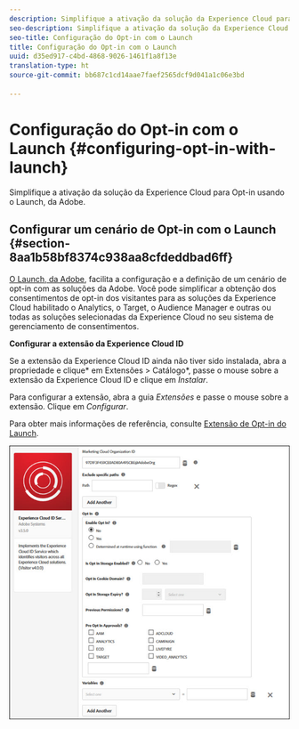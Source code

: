 ```yaml
---
description: Simplifique a ativação da solução da Experience Cloud para Opt-in usando o Launch, da Adobe.
seo-description: Simplifique a ativação da solução da Experience Cloud para Opt-in usando o Launch, da Adobe.
seo-title: Configuração do Opt-in com o Launch
title: Configuração do Opt-in com o Launch
uuid: d35ed917-c4bd-4868-9026-1461f1a8f13e
translation-type: ht
source-git-commit: bb687c1cd14aae7faef2565dcf9d041a1c06e3bd

---
```



# Configuração do Opt-in com o Launch {#configuring-opt-in-with-launch}

Simplifique a ativação da solução da Experience Cloud para Opt-in usando o Launch, da Adobe.

## Configurar um cenário de Opt-in com o Launch {#section-8aa1b58bf8374c938aa8cfdeddbad6ff}

[O Launch, da Adobe](https://docs.adobelaunch.com/), facilita a configuração e a definição de um cenário de opt-in com as soluções da Adobe. Você pode simplificar a obtenção dos consentimentos de opt-in dos visitantes para as soluções da Experience Cloud habilitado o Analytics, o Target, o Audience Manager e outras ou todas as soluções selecionadas da Experience Cloud no seu sistema de gerenciamento de consentimentos.

**Configurar a extensão da Experience Cloud ID**

Se a extensão da Experience Cloud ID ainda não tiver sido instalada, abra a propriedade e clique* em Extensões &gt; Catálogo*, passe o mouse sobre a extensão da Experience Cloud ID e clique em *Instalar*.

Para configurar a extensão, abra a guia *Extensões* e passe o mouse sobre a extensão. Clique em *Configurar*.

Para obter mais informações de referência, consulte [Extensão de Opt-in do Launch](https://docs.adobelaunch.com/extension-reference/web/experience-cloud-id-service-extension).

![](assets/optin-launch.jpg)

